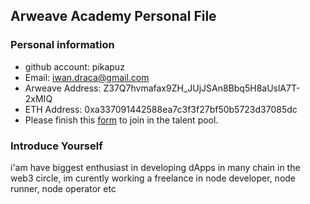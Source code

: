 ## Arweave Academy Personal File

### Personal information

- github account: pikapuz
- Email: iwan.draca@gmail.com
- Arweave Address: Z37Q7hvmafax9ZH_JUjJSAn8Bbq5H8aUslA7T-2xMIQ
- ETH Address: 0xa337091442588ea7c3f3f27bf50b5723d37085dc
- Please finish this [form](https://docs.google.com/forms/d/e/1FAIpQLSfWA5fIIcBgmRppm3jNz5vmf9Mai_QMVil-2pO4r7YKn_Zhtw/viewform?usp=sf_link) to join in the talent pool.

### Introduce Yourself
 i'am have biggest enthusiast in developing dApps in many chain in the web3 circle, im curently working a freelance in node developer, node runner, node operator etc

